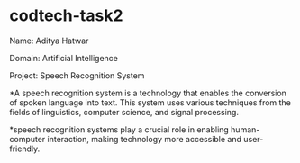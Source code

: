 # codtech-task2

Name: Aditya Hatwar

Domain: Artificial Intelligence

Project: Speech Recognition System

*A speech recognition system is a technology that enables the conversion of spoken language into text. This system uses various techniques from the fields of linguistics, computer science, and signal processing. 

*speech recognition systems play a crucial role in enabling human-computer interaction, making technology more accessible and user-friendly.

